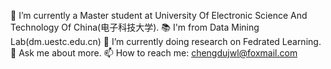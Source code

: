 🔭 I’m currently a Master student at University Of Electronic Science And Technology Of China(电子科技大学).
📚 I'm from Data Mining Lab(dm.uestc.edu.cn)
🌱 I’m currently doing research on Fedrated Learning.
💬 Ask me about more.
📫 How to reach me: chengdujwl@foxmail.com


<!---
wenli-jia/wenli-jia is a ✨ special ✨ repository because its `README.md` (this file) appears on your GitHub profile.
You can click the Preview link to take a look at your changes.
--->

